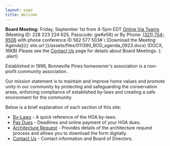 ```yaml
---
layout: page
title: Welcome
---
```


**Board Meeting:** Friday, September 1st from 4-5pm EDT [Online Via Teams](https://teams.microsoft.com/l/meetup-join/19%3ameeting_ZDdhYzQ1YTEtNjU4Yi00ODBlLTk5ZWQtNjEwM2ZjZjU3N2Zm%40thread.v2/0?context=%7b%22Tid%22%3a%22a1cf3136-ea50-4354-ad39-345d96aeab4c%22%2c%22Oid%22%3a%22f0ada0c0-6bc6-494a-94e2-e93bbd59498c%22%7d) (Meeting ID: 228 223 224 625, Passcode: gwKe56) or By Phone: <a href="tel:+13217549506">(321) 754-9506</a> with phone conference ID 562 577 503# \\
[Download the Meeting Agenda]({{ site.url }}/assets/files/011390_BOD_agenda_0923.docx) (DOCX, 16KB)
Please see the [Contact Us](contact) page for details about Board Meetings.
{: .alert}

Established in 1996, Bonneville Pines homeowner's association is a non-profit community association.

Our mission statement is to maintain and improve home values and promote unity in our community by protecting and safeguarding the conservation areas, enforcing compliance of established by-laws and creating a safe environment for the community.

Below is a brief explanation of each section of this site:

* [By-Laws](bylaws) - A quick reference of the HOA by-laws.
* [Pay Dues](pay_dues) - Deadlines and online payment of your HOA dues.
* [Architecture Request](architecture_request) - Provides details of the architecture request process and allows you to download the form digitally.
* [Contact Us](contact) - Contact information and Board of Directors.
